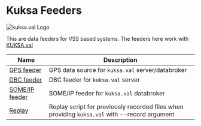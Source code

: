 # Kuksa Feeders
![kuksa.val Logo](./doc/img/logo.png)

This are data feeders for VSS based systems. The feeders here work with [KUKSA.val](https://github.com/eclipse/kuksa.val)

Name | Description
---- | -----------
[GPS feeder](./gps2val)        | GPS data source for `kuksa.val` server/databroker
[DBC feeder](./dbc2val)        | DBC feeder for `kuksa.val` server
[SOME/IP feeder](./someip2val) | SOME/IP feeder for `kuksa.val` databroker
[Replay](./replay)             | Replay script for previously recorded files when providing `kuksa.val` with --record argument
